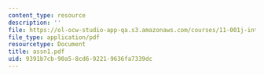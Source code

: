 ```yaml
---
content_type: resource
description: ''
file: https://ol-ocw-studio-app-qa.s3.amazonaws.com/courses/11-001j-introduction-to-urban-design-and-development-spring-2006/9391b7cb90a58cd692219636fa7339dc_assn1.pdf
file_type: application/pdf
resourcetype: Document
title: assn1.pdf
uid: 9391b7cb-90a5-8cd6-9221-9636fa7339dc
---
```

